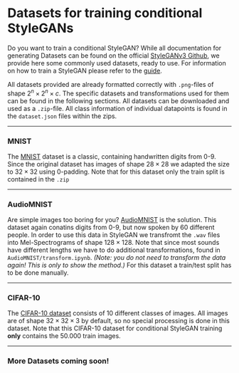 # Datasets for training conditional StyleGANs
Do you want to train a conditional StyleGAN? While all documentation for generating Datasets can be found on the official [StyleGANv3 Github](https://github.com/NVlabs/stylegan3), we provide here some commonly used datasets, ready to use.
For information on how to train a StyleGAN please refer to the [guide](https://github.com/NVlabs/stylegan3).

All datasets provided are already formatted correctly with `.png`-files of shape $2^n\times 2^n \times c$.
The specific datasets and transformations used for them can be found in the following sections.
All datasets can be downloaded and used as a `.zip`-file. All class information of individual datapoints is found in the `dataset.json` files within the zips.

----------
### MNIST
The [MNIST](https://yann.lecun.com/exdb/mnist/) dataset is a classic, containing handwritten digits from 0-9.
Since the original dataset has images of shape $28\times 28$ we adapted the size to $32\times 32$ using 0-padding.
Note that for this dataset only the train split is contained in the `.zip`

----------
### AudioMNIST
Are simple images too boring for you? [AudioMNIST](https://github.com/soerenab/AudioMNIST) is the solution. This dataset again conatins digits from 0-9, but now spoken by 60 different people.
In order to use this data in StyleGAN we transfromt the `.wav` files into Mel-Spectrograms of shape $128\times 128$.
Note that since most sounds have different lengths we have to do additional transformations, found in `AudioMNIST/transform.ipynb`.
_(Note: you do not need to transform the data again! This is only to show the method.)_
For this dataset a train/test split has to be done manually.

----------
### CIFAR-10
The [CIFAR-10 dataset](https://www.cs.toronto.edu/~kriz/cifar.html) consists of 10 different classes of images. All images are of shape $32\times 32\times3$ by default, so no special processing is done in this dataset.
Note that this CIFAR-10 dataset for conditional StyleGAN training **only** contains the 50.000 train images.

----------
### More Datasets coming soon!